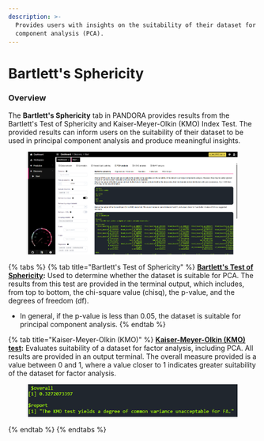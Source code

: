 ```yaml
---
description: >-
  Provides users with insights on the suitability of their dataset for principal
  component analysis (PCA).
---
```


# Bartlett's Sphericity

### Overview

The **Bartlett's Sphericity** tab in PANDORA provides results from the Bartlett's Test of Sphericity and Kaiser-Meyer-Olkin (KMO) Index Test. The provided results can inform users on the suitability of their dataset to be used in principal component analysis and produce meaningful insights.

<figure><img src="../../../.gitbook/assets/image.png" alt=""><figcaption></figcaption></figure>

{% tabs %}
{% tab title="Bartlett's Test of Sphericity" %}
[**Bartlett's Test of Sphericity**](https://en.wikipedia.org/wiki/Bartlett's_test)**:** Used to determine whether the dataset is suitable for PCA. The results from this test are provided in the terminal output, which includes, from top to bottom, the chi-square value (chisq), the p-value, and the degrees of freedom (df).

* In general, if the p-value is less than 0.05, the dataset is suitable for principal component analysis.
{% endtab %}

{% tab title="Kaiser-Meyer-Olkin (KMO)" %}
[**Kaiser-Meyer-Olkin (KMO) test**](https://en.wikipedia.org/wiki/Kaiser%E2%80%93Meyer%E2%80%93Olkin_test)**:** Evaluates suitability of a dataset for factor analysis, including PCA. All results are provided in an output terminal. The overall measure provided is a value between 0 and 1, where a value closer to 1 indicates greater suitability of the dataset for factor analysis.

<figure><img src="../../../.gitbook/assets/KMO.png" alt=""><figcaption></figcaption></figure>
{% endtab %}
{% endtabs %}

